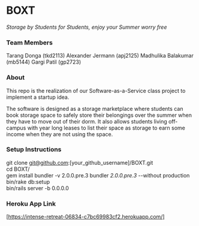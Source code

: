 # BOXT
*Storage by Students for Students, enjoy your Summer worry free*

### Team Members
Tarang Donga (tkd2113)
Alexander Jermann (apj2125)
Madhulika Balakumar (mb5144)
Gargi Patil (gp2723)

### About
This repo is the realization of our Software-as-a-Service class project to implement a startup idea. 

The software is designed as a storage marketplace where students can book storage space to safely store their belongings over the summer when they have to move out of their dorm. It also allows students living off-campus with year long leases to list their space as storage to earn some income when they are not using the space. 

### Setup Instructions
git clone git@github.com:[your_github_username]/BOXT.git  
cd BOXT/  
gem install bundler -v 2.0.0.pre.3
bundler _2.0.0.pre.3_ --without production  
bin/rake db:setup  
bin/rails server -b 0.0.0.0  

### Heroku App Link
[https://intense-retreat-06834-c7bc69983cf2.herokuapp.com/]
